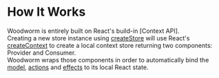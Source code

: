 # How It Works

Woodworm is entirely built on React's build-in [Context API].<br>
Creating a new store instance using [createStore](../api/createStore.md) will use React's [createContext]() to create a local context store returning two components: Provider and Consumer.<br>
Woodworm wraps those components in order to automatically bind the [model](../concepts/Model.md), [actions](../concepts/Actions.md) and [effects](../concepts/Effects.md) to its local React state.